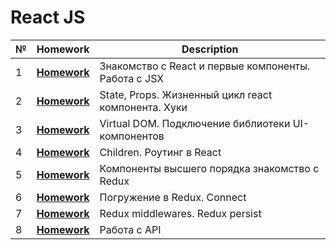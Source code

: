 # React JS
| № | **Homework**                                                                | **Description**                                        |
|---|-------------------------------------------------------------------------|--------------------------------------------------------|
| 1 | **[Homework](https://github.com/dngrvn/Learning/tree/main/React%20JS/homework_1)** | Знакомство с React и первые компоненты. Работа с JSX |
| 2 | **[Homework](https://github.com/dngrvn/Learning/tree/main/React%20JS/homework_2)** | State, Props. Жизненный цикл react компонента. Хуки |
| 3 | **[Homework](https://github.com/dngrvn/Learning/tree/main/React%20JS/homework_3)** | Virtual DOM. Подключение библиотеки UI-компонентов |
| 4 | **[Homework](https://github.com/dngrvn/Learning/tree/main/React%20JS/homework_4)** | Children. Роутинг в React |
| 5 | **[Homework](https://github.com/dngrvn/Learning/tree/main/React%20JS/homework_5)** | Компоненты высшего порядка знакомство с Redux |
| 6 | **[Homework](https://github.com/dngrvn/Learning/tree/main/React%20JS/homework_6)** | Погружение в Redux. Connect |
| 7 | **[Homework](https://github.com/dngrvn/Learning/tree/main/React%20JS/homework_7)** | Redux middlewares. Redux persist |
| 8 | **[Homework](https://github.com/dngrvn/Learning/tree/main/React%20JS/homework_8_itog)** | Работа с API |
